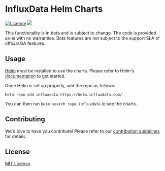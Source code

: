 # InfluxData Helm Charts

[![License](https://img.shields.io/badge/license-MIT-green.svg)](./LICENSE)
[![](https://github.com/influxdata/helm-charts/workflows/helm-charts%2Frelease/badge.svg?branch=master)](https://github.com/influxdata/helm-charts/actions)

This functionality is in beta and is subject to change. The code is provided as-is with no warranties. Beta features are not subject to the support SLA of official GA features.

## Usage

[Helm](https://helm.sh) must be installed to use the charts.
Please refer to Helm's [documentation](https://helm.sh/docs/) to get started.

Once Helm is set up properly, add the repo as follows:

```console
helm repo add influxdata https://helm.influxdata.com/
```

You can then run `helm search repo influxdata` to see the charts.

## Contributing

We'd love to have you contribute! Please refer to our [contribution guidelines](CONTRIBUTING.md) for details.

## License

[MIT License](./LICENSE).
